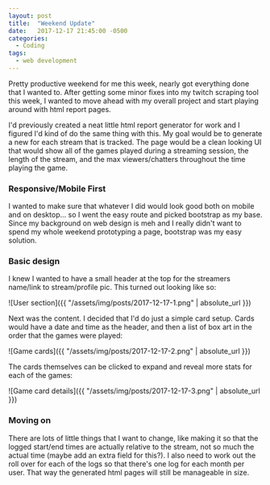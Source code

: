 ```yaml
---
layout: post
title:  "Weekend Update"
date:   2017-12-17 21:45:00 -0500
categories:
  - Coding
tags:
  - web development
---
```

Pretty productive weekend for me this week, nearly got everything done that I wanted to. After getting some minor fixes into my twitch scraping tool this week, I wanted to move ahead with my overall project and start playing around with html report pages.

I'd previously created a neat little html report generator for work and I figured I'd kind of do the same thing with this. My goal would be to generate a new for each stream that is tracked. The page would be a clean looking UI that would show all of the games played during a streaming session, the length of the stream, and the max viewers/chatters throughout the time playing the game.

### Responsive/Mobile First
I wanted to make sure that whatever I did would look good both on mobile and on desktop... so I went the easy route and picked bootstrap as my base. Since my background on web design is meh and I really didn't want to spend my whole weekend prototyping a page, bootstrap was my easy solution.

### Basic design
I knew I wanted to have a small header at the top for the streamers name/link to stream/profile pic. This turned out looking like so:

![User section]({{ "/assets/img/posts/2017-12-17-1.png" | absolute_url }})

Next was the content. I decided that I'd do just a simple card setup. Cards would have a date and time as the header, and then a list of box art in the order that the games were played:

![Game cards]({{ "/assets/img/posts/2017-12-17-2.png" | absolute_url }})

The cards themselves can be clicked to expand and reveal more stats for each of the games:

![Game card details]({{ "/assets/img/posts/2017-12-17-3.png" | absolute_url }})

### Moving on
There are lots of little things that I want to change, like making it so that the logged start/end times are actually relative to the stream, not so much the actual time (maybe add an extra field for this?). I also need to work out the roll over for each of the logs so that there's one log for each month per user. That way the generated html pages will still be manageable in size.